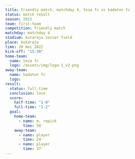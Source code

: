 ```yaml
---
title: friendly match, matchday 4, tesa fc vs kadaton fc
status: match result
season: 2022
team: first-team
competition: friendly match
matchday: matchday 4
stadium: kutaraja soccer field
place: kutaraja
time: 20 mei 2022
kick-off: "15:30"
home-team:
  name: tesa fc
  logo: /assets/img/logo-1_v2.png
away-team:
  name: kadaton fc
  logo: 
result:
  status: full-time
  conclusion: lose
  score:
    half-time: "1-0"
    full-time: "1-2"
  goal:
    home-team:
      - name: m. ropick
        time: 58'
    away-team:
      - name: player
        time: 24'
      - name: player
        time: 37'
---
```

